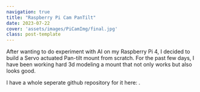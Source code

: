```yaml
---
navigation: true
title: "Raspberry Pi Cam PanTilt"
date: 2023-07-22
cover: 'assets/images/PiCamImg/final.jpg'
class: post-template
---
```


After wanting to do experiment with AI on my Raspberry Pi 4, I decided to build a Servo actuated Pan-tilt mount from scratch. For the past few days, I have been working hard 3d modeling a mount that not only works but also looks good.

I have a whole seperate github repository for it here: [](https://github.com/burakayy7/Servo-PanTilt-PiCam).
